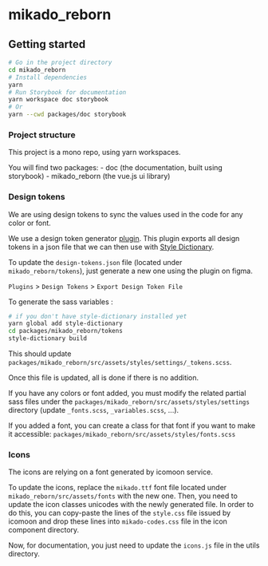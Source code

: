 # mikado_reborn

## Getting started

```sh
# Go in the project directory
cd mikado_reborn
# Install dependencies
yarn
# Run Storybook for documentation
yarn workspace doc storybook
# Or
yarn --cwd packages/doc storybook
```

### Project structure

This project is a mono repo, using yarn workspaces.

You will find two packages:
    - doc (the documentation, built using storybook)
    - mikado_reborn (the vue.js ui library)

### Design tokens

We are using design tokens to sync the values used in the code for any color or font.

We use a design token generator [plugin](https://www.figma.com/community/plugin/888356646278934516/Design-Tokens). This plugin exports all design tokens in a json file that we can then use with [Style Dictionary](https://amzn.github.io/style-dictionary/#/).

To update the `design-tokens.json` file (located under `mikado_reborn/tokens`), just generate a new one using the plugin on figma.

`Plugins` > `Design Tokens` > `Export Design Token File`

To generate the sass variables :

```sh
# if you don't have style-dictionary installed yet
yarn global add style-dictionary
cd packages/mikado_reborn/tokens
style-dictionary build
```

This should update `packages/mikado_reborn/src/assets/styles/settings/_tokens.scss`.

Once this file is updated, all is done if there is no addition.

If you have any colors or font added, you must modify the related partial sass files under the `packages/mikado_reborn/src/assets/styles/settings` directory (update `_fonts.scss`, `_variables.scss`, ...).

If you added a font, you can create a class for that font if you want to make it accessible: `packages/mikado_reborn/src/assets/styles/fonts.scss`

### Icons

The icons are relying on a font generated by icomoon service.

To update the icons, replace the `mikado.ttf` font file located under `mikado_reborn/src/assets/fonts` with the new one. Then, you need to update the icon classes unicodes with the newly generated file. In order to do this, you can copy-paste the lines of the `style.css` file issued by icomoon and drop these lines into `mikado-codes.css` file in the icon component directory.

Now, for documentation, you just need to update the `icons.js` file in the utils directory.
